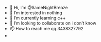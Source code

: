 - 👋 Hi, I’m @SameNightBreaze
- 👀 I’m interested in nothing
- 🌱 I’m currently learning c++
- 💞️ I’m looking to collaborate on i don't know
- 📫 How to reach me qq 3438327792
- 

<!---
SameNightBreaze/SameNightBreaze is a ✨ special ✨ repository because its `README.md` (this file) appears on your GitHub profile.
You can click the Preview link to take a look at your changes.
--->

